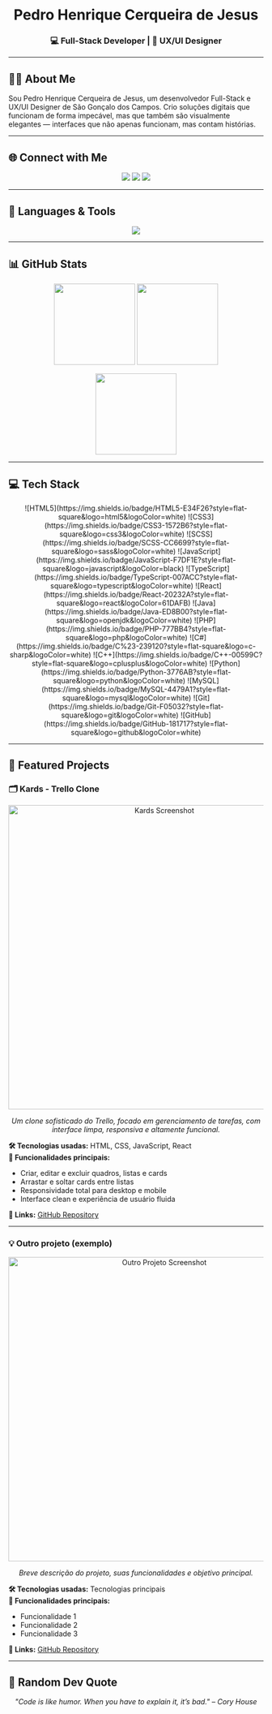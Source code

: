 <h1 align="center">Pedro Henrique Cerqueira de Jesus</h1>
<h3 align="center">💻 Full-Stack Developer | 🎨 UX/UI Designer</h3>

---

## 👨‍💻 About Me  
Sou Pedro Henrique Cerqueira de Jesus, um desenvolvedor Full-Stack e UX/UI Designer de São Gonçalo dos Campos. Crio soluções digitais que funcionam de forma impecável, mas que também são visualmente elegantes — interfaces que não apenas funcionam, mas contam histórias.

---

## 🌐 Connect with Me  
<p align="center">
  <a href="https://instagram.com/Beu266"><img src="https://img.shields.io/badge/-Instagram-%23E4405F?style=for-the-badge&logo=Instagram&logoColor=white"/></a>
  <a href="https://www.linkedin.com/in/pedro-henrique-cerqueira-de-jesus-26b116318"><img src="https://img.shields.io/badge/-LinkedIn-%230077B5?style=for-the-badge&logo=linkedin&logoColor=white"/></a>
  <a href="mailto:pedrohenriquecerqueiraj@gmail.com"><img src="https://img.shields.io/badge/-Gmail-D14836?style=for-the-badge&logo=gmail&logoColor=white"/></a>
</p>

---

## 📑 Languages & Tools  
<p align="center">
  <img src="https://skillicons.dev/icons?i=html,css,scss,js,ts,react,java,php,cs,cpp,python,mysql,git,github,figma,xd,vscode&perline=8" />
</p>

---

## 📊 GitHub Stats  
<p align="center">
  <img src="https://github-readme-stats.vercel.app/api?username=PedroHenriqueCJ&theme=rose_pine&hide_border=false&include_all_commits=true&count_private=true" height="160"/>
  <img src="https://streak-stats.demolab.com?user=PedroHenriqueCJ&theme=rose_pine&hide_border=false" height="160"/>
</p>
<p align="center">
  <img src="https://github-readme-stats.vercel.app/api/top-langs/?username=PedroHenriqueCJ&theme=rose_pine&hide_border=false&layout=compact" height="160"/>
</p>

---

## 💻 Tech Stack  
<p align="center">
  ![HTML5](https://img.shields.io/badge/HTML5-E34F26?style=flat-square&logo=html5&logoColor=white)
  ![CSS3](https://img.shields.io/badge/CSS3-1572B6?style=flat-square&logo=css3&logoColor=white)
  ![SCSS](https://img.shields.io/badge/SCSS-CC6699?style=flat-square&logo=sass&logoColor=white)
  ![JavaScript](https://img.shields.io/badge/JavaScript-F7DF1E?style=flat-square&logo=javascript&logoColor=black)
  ![TypeScript](https://img.shields.io/badge/TypeScript-007ACC?style=flat-square&logo=typescript&logoColor=white)
  ![React](https://img.shields.io/badge/React-20232A?style=flat-square&logo=react&logoColor=61DAFB)
  ![Java](https://img.shields.io/badge/Java-ED8B00?style=flat-square&logo=openjdk&logoColor=white)
  ![PHP](https://img.shields.io/badge/PHP-777BB4?style=flat-square&logo=php&logoColor=white)
  ![C#](https://img.shields.io/badge/C%23-239120?style=flat-square&logo=c-sharp&logoColor=white)
  ![C++](https://img.shields.io/badge/C++-00599C?style=flat-square&logo=cplusplus&logoColor=white)
  ![Python](https://img.shields.io/badge/Python-3776AB?style=flat-square&logo=python&logoColor=white)
  ![MySQL](https://img.shields.io/badge/MySQL-4479A1?style=flat-square&logo=mysql&logoColor=white)  
  ![Git](https://img.shields.io/badge/Git-F05032?style=flat-square&logo=git&logoColor=white)
  ![GitHub](https://img.shields.io/badge/GitHub-181717?style=flat-square&logo=github&logoColor=white)
</p>

---

## 🚀 Featured Projects  

### 🗂️ Kards - Trello Clone
<p align="center">
  <a href="https://github.com/PedroHenriqueCJ/Kards-Trello-clone">
    <img src="https://i.imgur.com/example-screenshot.png" alt="Kards Screenshot" width="600"/>
  </a>
</p>
<p align="center">
  <em>Um clone sofisticado do Trello, focado em gerenciamento de tarefas, com interface limpa, responsiva e altamente funcional.</em>
</p>

**🛠️ Tecnologias usadas:** HTML, CSS, JavaScript, React  
**📂 Funcionalidades principais:**  
- Criar, editar e excluir quadros, listas e cards  
- Arrastar e soltar cards entre listas  
- Responsividade total para desktop e mobile  
- Interface clean e experiência de usuário fluida  

**🔗 Links:** [GitHub Repository](https://github.com/PedroHenriqueCJ/Kards-Trello-clone)

---

### 💡 Outro projeto (exemplo)
<p align="center">
  <a href="https://github.com/PedroHenriqueCJ/Outro-Projeto">
    <img src="https://i.imgur.com/example2.png" alt="Outro Projeto Screenshot" width="600"/>
  </a>
</p>
<p align="center">
  <em>Breve descrição do projeto, suas funcionalidades e objetivo principal.</em>
</p>

**🛠️ Tecnologias usadas:** Tecnologias principais  
**📂 Funcionalidades principais:**  
- Funcionalidade 1  
- Funcionalidade 2  
- Funcionalidade 3  

**🔗 Links:** [GitHub Repository](https://github.com/PedroHenriqueCJ/Outro-Projeto)

---

## 📌 Random Dev Quote  
<p align="center">
  <em>"Code is like humor. When you have to explain it, it’s bad." – Cory House</em>
</p>
